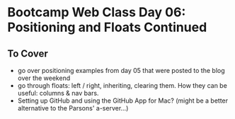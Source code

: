 Bootcamp Web Class Day 06: Positioning and Floats Continued
=======

## To Cover

- go over positioning examples from day 05 that were posted to the blog over the weekend
- go through floats: left / right, inheriting, clearing them. How they can be useful: columns & nav bars.
- Setting up GitHub and using the GitHub App for Mac? (might be a better alternative to the Parsons' a-server...)